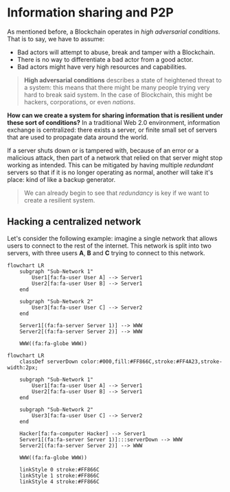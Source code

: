 # Information sharing and P2P

As mentioned before, a Blockchain operates in _high adversarial conditions_. That is to say, we have to assume:

- Bad actors will attempt to abuse, break and tamper with a Blockchain.
- There is no way to differentiate a bad actor from a good actor.
- Bad actors might have very high resources and capabilities.

> **High adversarial conditions** describes a state of heightened threat to a system: this means that there might be many people trying very hard to break said system. In the case of Blockchain, this might be hackers, corporations, or even _nations_.

**How can we create a system for sharing information that is resilient under these sort of conditions?** In a traditional Web 2.0 environment, information exchange is centralized: there exists a server, or finite small set of servers that are used to propagate data around the world.

If a server shuts down or is tampered with, because of an error or a malicious attack, then part of a network that relied on that server might stop working as intended. This can be mitigated by having multiple _redundant_ servers so that if it is no longer operating as normal, another will take it's place: kind of like a backup generator.

> We can already begin to see that _redundancy_ is key if we want to create a resilient system.

## Hacking a centralized network

Let's consider the following example: imagine a single network that allows users to connect to the rest of the internet. This network is split into two servers, with three users **A**, **B** and **C** trying to connect to this network.

```mermaid
flowchart LR
    subgraph "Sub-Network 1"
        User1[fa:fa-user User A] --> Server1
        User2[fa:fa-user User B] --> Server1
    end

    subgraph "Sub-Network 2"
        User3[fa:fa-user User C] --> Server2
    end
  
    Server1[(fa:fa-server Server 1)] --> WWW
    Server2[(fa:fa-server Server 2)] --> WWW

    WWW((fa:fa-globe WWW))
```

```mermaid
flowchart LR
    classDef serverDown color:#000,fill:#FF866C,stroke:#FF4A23,stroke-width:2px;

    subgraph "Sub-Network 1"
        User1[fa:fa-user User A] --> Server1
        User2[fa:fa-user User B] --> Server1
    end

    subgraph "Sub-Network 2"
        User3[fa:fa-user User C] --> Server2
    end
  
    Hacker[fa:fa-computer Hacker] --> Server1
    Server1[(fa:fa-server Server 1)]:::serverDown --> WWW
    Server2[(fa:fa-server Server 2)] --> WWW

    WWW((fa:fa-globe WWW))

    linkStyle 0 stroke:#FF866C
    linkStyle 1 stroke:#FF866C
    linkStyle 4 stroke:#FF866C
```
